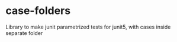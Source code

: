 # case-folders
Library to make junit parametrized tests for junit5, with cases inside separate folder
